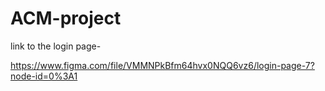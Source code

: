 # ACM-project

link to the login page-

https://www.figma.com/file/VMMNPkBfm64hvx0NQQ6vz6/login-page-7?node-id=0%3A1
